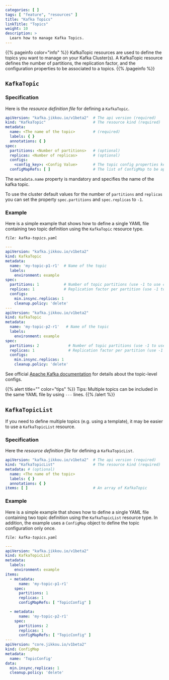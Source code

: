 ```yaml
---
categories: [ ]
tags: [ "feature", "resources" ]
title: "Kafka Topics"
linkTitle: "Topics"
weight: 10
description: >
  Learn how to manage Kafka Topics.
---
```


{{% pageinfo color="info" %}}
KafkaTopic resources are used to define the topics you want to manage on your Kafka Cluster(s). A KafkaTopic resource
defines the number of partitions, the replication factor, and the configuration properties to be associated to a topics.
{{% /pageinfo %}}

## `KafkaTopic`

### Specification

Here is the _resource definition file_ for defining a `KafkaTopic`.

```yaml
apiVersion: "kafka.jikkou.io/v1beta2"  # The api version (required)
kind: "KafkaTopic"                     # The resource kind (required)
metadata:
  name: <The name of the topic>        # (required)
  labels: { }
  annotations: { }
spec:
  partitions: <Number of partitions>   # (optional)
  replicas: <Number of replicas>       # (optional)
  configs:
    <config_key>: <Config Value>       # The topic config properties keyed by name to override (optional)
  configMapRefs: [ ]                   # The list of ConfigMap to be applied to this topic (optional)
```

The `metadata.name` property is mandatory and specifies the name of the kafka topic.

To use the cluster default values for the number of `partitions` and `replicas` you can set the property
`spec.partitions` and `spec.replicas` to `-1`.

### Example

Here is a simple example that shows how to define a single YAML file containing two topic definition using
the `KafkaTopic` resource type.

_`file: kafka-topics.yaml`_

```yaml
---
apiVersion: "kafka.jikkou.io/v1beta2"
kind: KafkaTopic
metadata:
  name: 'my-topic-p1-r1'  # Name of the topic
  labels:
    environment: example
spec:
  partitions: 1           # Number of topic partitions (use -1 to use cluster default)
  replicas: 1             # Replication factor per partition (use -1 to use cluster default)
  configs:
    min.insync.replicas: 1
    cleanup.policy: 'delete'
---
apiVersion: "kafka.jikkou.io/v1beta2"
kind: KafkaTopic
metadata:
  name: 'my-topic-p2-r1'   # Name of the topic 
  labels:
    environment: example
spec:
  partitions: 2             # Number of topic partitions (use -1 to use cluster default)
  replicas: 1               # Replication factor per partition (use -1 to use cluster default)
  configs:
    min.insync.replicas: 1
    cleanup.policy: 'delete'
```

See official [Apache Kafka documentation](https://kafka.apache.org/documentation/#topicconfigs) for details about the topic-level configs.

{{% alert title="" color="tips" %}}
Tips: Multiple topics can be included in the same YAML file by using `---` lines.
{{% /alert %}}

## `KafkaTopicList`

If you need to define multiple topics (e.g. using a template), it may be easier to use a `KafkaTopicList` resource.

### Specification

Here the _resource definition file_ for defining a `KafkaTopicList`.

```yaml
apiVersion: "kafka.jikkou.io/v1beta2"  # The api version (required)
kind: "KafkaTopicList"                 # The resource kind (required)
metadata: # (optional)
  name: <The name of the topic>
  labels: { }
  annotations: { }
items: [ ]                             # An array of KafkaTopic
```

### Example

Here is a simple example that shows how to define a single YAML file containing two topic definition using
the `KafkaTopicList` resource type. In addition, the example uses a `ConfigMap` object to define the topic configuration
only once.

_`file: kafka-topics.yaml`_

```yaml
---
apiVersion: "kafka.jikkou.io/v1beta2"
kind: KafkaTopicList
metadata:
  labels:
    environment: example
items:
  - metadata:
      name: 'my-topic-p1-r1'
    spec:
      partitions: 1
      replicas: 1
      configMapRefs: [ "TopicConfig" ]

  - metadata:
      name: 'my-topic-p2-r1'
    spec:
      partitions: 2
      replicas: 1
      configMapRefs: [ "TopicConfig" ]
---
apiVersion: "core.jikkou.io/v1beta2"
kind: ConfigMap
metadata:
  name: 'TopicConfig'
data:
  min.insync.replicas: 1
  cleanup.policy: 'delete'
```